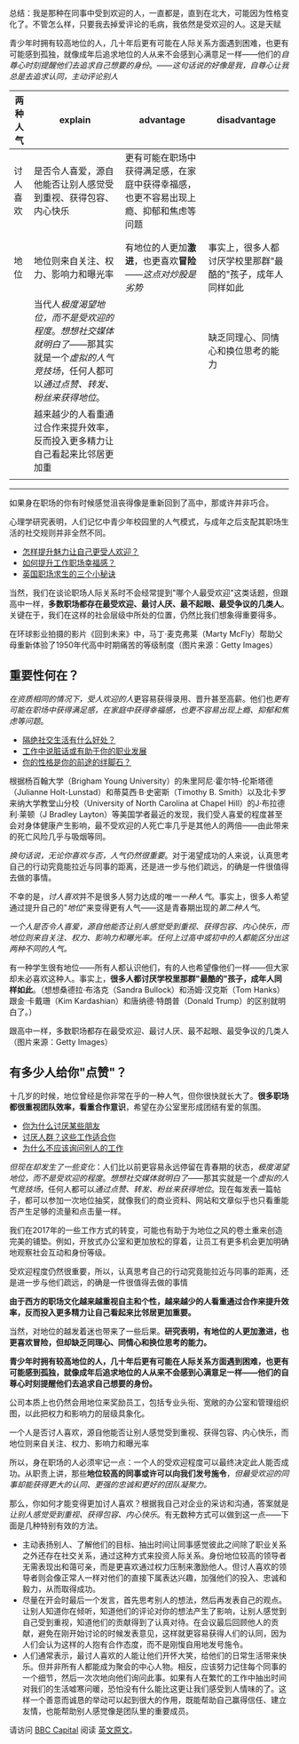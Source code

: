 总结：我是那种在同事中受到欢迎的人，一直都是，直到在北大，可能因为性格变化了。不管怎么样，只要我去掉爱评论的毛病，我依然是受欢迎的人。这是天赋

青少年时拥有较高地位的人，几十年后更有可能在人际关系方面遇到困难，也更有可能感到孤独，就像成年后追求地位的人从来不会感到心满意足一样——他们的*自尊心时刻提醒他们去追求自己想要的身份*。——*这句话说的好像是我，自尊心让我总是去追求认同，主动评论别人*

| 两种人气 | explain                                                      | advantage                                                    | disadvantage                                               |
| -------- | ------------------------------------------------------------ | ------------------------------------------------------------ | ---------------------------------------------------------- |
| 讨人喜欢 | 是否令人喜爱，源自他能否让别人感觉受到重视、获得包容、内心快乐 | 更有可能在职场中获得满足感，在家庭中获得幸福感，也更不容易出现上瘾、抑郁和焦虑等问题 |                                                            |
|          |                                                              |                                                              |                                                            |
|          |                                                              |                                                              |                                                            |
| 地位     | 地位则来自关注、权力、影响力和曝光率                         | 有地位的人更加**激进**，也更喜欢**冒险**——*这点对炒股是劣势* | 事实上，很多人都讨厌学校里那群"最酷的"孩子，成年人同样如此 |
|          | 当代人*极度渴望地位，而不是受欢迎的程度*。*想想社交媒体就明白了*——那其实就是一个*虚拟的人气竞技场*，任何人都可以*通过点赞、转发、粉丝来获得地位*。 |                                                              | 缺乏同理心、同情心和换位思考的能力                         |
|          | 越来越少的人看重通过合作来提升效率，反而投入更多精力让自己看起来比邻居更加重 |                                                              |                                                            |
|          |                                                              |                                                              |                                                            |



---



如果身在职场的你有时候感觉沮丧得像是重新回到了高中，那或许并非巧合。

心理学研究表明，人们记忆中青少年校园里的人气模式，与成年之后支配其职场生活的社交规则并非全然不同。

- [怎样提升魅力让自己更受人欢迎？](https://www.bbc.com/ukchina/simp/vert-cap-40717116)
- [如何提升工作职场幸福感？](https://www.bbc.com/ukchina/simp/vert-cap-40369597)
- [英国职场求生的三个小秘诀](https://www.bbc.com/ukchina/simp/vert-cap-39443139)

当然，我们在谈论职场人际关系时不会经常提到"哪个人最受欢迎"这类话题，但跟高中一样，**多数职场都存在最受欢迎、最讨人厌、最不起眼、最受争议的几类人**。关键在于，我们在这样的社会层级中所处的位置，仍然比我们想象得重要得多。

在环球影业拍摄的影片《回到未来》中，马丁·麦克弗莱（Marty McFly）帮助父母重新体验了1950年代高中时期痛苦的等级制度（图片来源：Getty Images）

## 重要性何在？

*在资质相同的情况下，受人欢迎的人*更容易获得录用、晋升甚至高薪。他们也*更有可能在职场中获得满足感，在家庭中获得幸福感，也更不容易出现上瘾、抑郁和焦虑等问题*。

- [隔绝社交生活有什么好处？](https://www.bbc.com/ukchina/simp/vert-cap-41748645)
- [工作中说脏话或有助于你的职业发展](https://www.bbc.com/ukchina/simp/vert_cap/2016/08/160826_vert_cap_swearing-at-work-might-be-good-for-your-career)
- [你的性格是你的前途的绊脚石？](https://www.bbc.com/ukchina/simp/vert_cap/2015/06/150603_vert_cap_your_personality)

根据杨百翰大学（Brigham Young University）的朱里阿尼·霍尔特-伦斯塔德（Julianne Holt-Lunstad）和蒂莫西·B·史密斯（Timothy B. Smith）以及北卡罗来纳大学教堂山分校（University of North Carolina at Chapel Hill）的J·布拉德利·莱顿（J Bradley Layton）等美国学者最近的发现，我们受人喜爱的程度甚至会对身体健康产生影响，最不受欢迎的人死亡率几乎是其他人的两倍——由此带来的死亡风险几乎与吸烟等同。

*换句话说，无论你喜欢与否，人气仍然很重要*。对于渴望成功的人来说，认真思考自己的行动究竟能拉近与同事的距离，还是进一步与他们疏远，的确是一件很值得去做的事情。

不幸的是，*讨人喜欢*并不是很多人努力达成的唯一*一种人气*。事实上，很多人希望通过提升自己的"*地位*"来变得更有人气——这是青春期出现的*第二种人气*。

*一个人是否令人喜爱，源自他能否让别人感觉受到重视、获得包容、内心快乐，而地位则来自关注、权力、影响力和曝光率。任何上过高中或初中的人都能区分出这两种不同的人气。*

有一种学生很有地位——所有人都认识他们，有的人也希望像他们一样——但大家却未必喜欢这种人。事实上，**很多人都讨厌学校里那群"最酷的"孩子，成年人同样如此**。（想想桑德拉·布洛克（Sandra Bullock）和汤姆·汉克斯（Tom Hanks）跟金·卡戴珊（Kim Kardashian）和唐纳德·特朗普（Donald Trump）的区别就明白了。）

跟高中一样，多数职场都存在最受欢迎、最讨人厌、最不起眼、最受争议的几类人（图片来源：Getty Images）

## 有多少人给你"点赞"？

十几岁的时候，地位曾经是你非常在乎的一种人气，但你很快就长大了。**很多职场都很重视团队效率，看重合作意识**，希望在办公室里形成团结有爱的氛围。

- [你为什么讨厌某些朋友](https://www.bbc.com/ukchina/simp/vert_fut/2015/11/151116_vert_fut_why-you-love-to-hate-some-friends)
- [讨厌人群？这些工作适合你](https://www.bbc.com/ukchina/simp/vert_cap/2016/10/161003_vert_cap_hate-people-here-are-the-jobs-for-you)
- [为什么不应该询问别人的工作](https://www.bbc.com/ukchina/simp/vert_cap/2016/09/160901_vert_cap_why-you-shouldnt-ask-people-what-they-do)

*但现在却发生了一些变化*：人们比以前更容易永远停留在青春期的状态，*极度渴望地位，而不是受欢迎的程度*。*想想社交媒体就明白了*——那其实就是一个*虚拟的人气竞技场*，任何人都可以*通过点赞、转发、粉丝来获得地位*。现在每发表一篇帖子，都可以参加一次地位抽奖，就像我们的商业资料、网站和文章似乎也只看重能否产生足够的流量和点击量一样。

我们在2017年的一些工作方式的转变，可能也有助于为地位之风的卷土重来创造完美的铺垫。例如，开放式办公室和更加放松的穿着，让员工有更多机会更加明确地观察社会互动和身份等级。

受欢迎程度仍然很重要，所以，认真思考自己的行动究竟能拉近与同事的距离，还是进一步与他们疏远，的确是一件很值得去做的事情

**由于西方的职场文化越来越重视自主和个性，越来越少的人看重通过合作来提升效率，反而投入更多精力让自己看起来比邻居更加重要。**

当然，对地位的越发着迷也带来了一些后果。**研究表明，有地位的人更加激进，也更喜欢冒险，但却缺乏同理心、同情心和换位思考的能力。**

**青少年时拥有较高地位的人，几十年后更有可能在人际关系方面遇到困难，也更有可能感到孤独，就像成年后追求地位的人从来不会感到心满意足一样——他们的自尊心时刻提醒他们去追求自己想要的身份。**

公司本质上也仍然会用地位来奖励员工，包括专业头衔、宽敞的办公室和管理组织图，以此把权力和影响力的层级具象化。

一个人是否讨人喜欢，源自他能否让别人感觉受到重视、获得包容、内心快乐，而地位则来自关注、权力、影响力和曝光率

所以，身在职场的人必须牢记一点：一个人的受欢迎程度可以最终决定此人能否成功。从职责上讲，那些**地位较高的同事或许可以向我们发号施令**，*但最受欢迎的同事却能获得更大的认同、更强的忠诚和更好的团队凝聚力。*

那么，你如何才能变得更加讨人喜欢？根据我自己对企业的采访和沟通，答案就是*让别人感觉受到重视、获得包容、内心快乐*。有无数种方式可以做到这一点——下面是几种特别有效的方法。

- 主动表扬别人、了解他们的目标、抽出时间让同事感觉彼此之间除了职业关系之外还存在社交关系，通过这种方式来投资人际关系。身份地位较高的领导者无需表现出和蔼可亲，而是更喜欢通过权力压制来激励他人。但讨人喜欢的领导者则会像正常人一样对他们的直接下属表达兴趣，加强他们的投入、忠诚和毅力，从而取得成功。
- 尽量在开会时最后一个发言，首先思考别人的想法，然后再发表自己的观点。让别人知道你在倾听，知道他们的评论对你的想法产生了影响，让别人感觉到自己受到重视，知道他们的贡献得到了认真对待。在会议最后回顾他人的贡献，避免在刚开始讨论的时候发表意见，这样就更容易获得人们的认同，因为人们会认为这样的人抱有合作态度，而不是刚愎自用地发号施令。
- 人们通常表示，最讨人喜欢的人能让他们开怀大笑，给他们的日常生活带来快乐。但并非所有人都能成为聚会的中心人物。相反，应该努力记住每个同事的一个细节，然后一次次地向他们询问此事。如果有人在繁忙的工作中抽出时间对我们的生活嘘寒问暖，恐怕没有什么能比这更让我们感受到人情味的了。这样一个善意而诚恳的举动可以起到很大的作用，既能帮助自己赢得信任、建立友情，也能帮助别人感觉像是团队里的重要成员。

请访问 [BBC Capital](https://www.bbc.com/capital) 阅读 [英文原文](https://www.bbc.com/capital/story/20171106-popularity-at-work-still-matters-whether-we-like-it-or-not)。